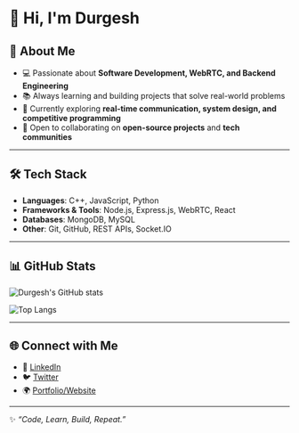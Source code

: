# 👋 Hi, I'm Durgesh  

## 🚀 About Me  
- 💻 Passionate about **Software Development, WebRTC, and Backend Engineering**  
- 📚 Always learning and building projects that solve real-world problems  
- 🌱 Currently exploring **real-time communication, system design, and competitive programming**  
- 🤝 Open to collaborating on **open-source projects** and **tech communities**  

---

## 🛠️ Tech Stack  
- **Languages**: C++, JavaScript, Python  
- **Frameworks & Tools**: Node.js, Express.js, WebRTC, React  
- **Databases**: MongoDB, MySQL  
- **Other**: Git, GitHub, REST APIs, Socket.IO  

---

## 📊 GitHub Stats  
![Durgesh's GitHub stats](https://github-readme-stats.vercel.app/api?username=YOUR_GITHUB_USERNAME&show_icons=true&theme=radical)  

![Top Langs](https://github-readme-stats.vercel.app/api/top-langs/?username=YOUR_GITHUB_USERNAME&layout=compact&theme=radical)  

---

## 🌐 Connect with Me  
- 💼 [LinkedIn](https://linkedin.com/in/YOUR-LINKEDIN)  
- 🐦 [Twitter](https://twitter.com/YOUR-TWITTER)  
- 🌍 [Portfolio/Website](https://yourwebsite.com)  

---

✨ *“Code, Learn, Build, Repeat.”*  
